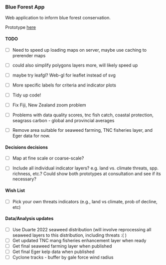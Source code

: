 ### Blue Forest App

Web application to inform blue forest conservation.

Prototype [here](https://global-wetlands.shinyapps.io/blue-forests-app/)

#### TODO

- [ ] Need to speed up loading maps on server, maybe use caching to prerender maps

- [ ] could also simplify polygons layers more, will likely speed up

- [ ] maybe try leafgl? Web-gl for leaflet instead of svg

- [ ] More specific labels for criteria and indicator plots

- [ ] Tidy up code!

- [ ] Fix Fiji, New Zealand zoom problem

- [ ] Problems with data quality scores, tnc fish catch, coastal protection, seagrass carbon - global and provincial averages

- [ ] Remove area suitable for seaweed farming, TNC fisheries layer, and Eger data for now.

#### Decisions decisions

- [ ] Map at fine scale or coarse-scale?

- [ ] Include all individual indicator layers? e.g. land vs. climate threats, spp. richness, etc.? Could show both prototypes at consultation and see if its necessary?

#### Wish List

- [ ] Pick your own threats indicators (e.g., land vs climate, prob of decline, etc)

#### Data/Analysis updates 

- [ ] Use Duarte 2022 seaweed distribution (will involve reprocessing all seaweed layers to this distribution, including threats :( )
- [ ] Get updated TNC mang fisheries enhancement layer when ready
- [ ] Get final seaweed farming layer when published
- [ ] Get final Eger kelp data when published
- [ ] Cyclone tracks - buffer by gale force wind radius
